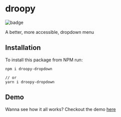 # droopy

![badge](https://github.com/kevoneil/droopy/actions/workflows/actions.yml/badge.svg)

A better, more accessible, dropdown menu

## Installation

To install this package from NPM run:

```
npm i droopy-dropdown

// or
yarn i droopy-dropdown
```

## Demo

Wanna see how it all works? Checkout the demo [here](https://kevoneil.github.io/droopy/)
